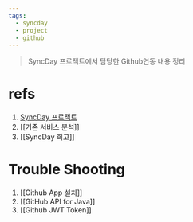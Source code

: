 ```yaml
---
tags:
  - syncday
  - project
  - github
---
```

> SyncDay 프로젝트에서 담당한 Github연동 내용 정리

# refs
1. [SyncDay 프로젝트](https://github.com/beyond-sw-camp/be09_fin_SyncDay)
2. [[기존 서비스 분석]]
3. [[SyncDay 회고]]

# Trouble Shooting
1. [[Github App 설치]]
2. [[GitHub API for Java]]
3. [[Github JWT Token]]
